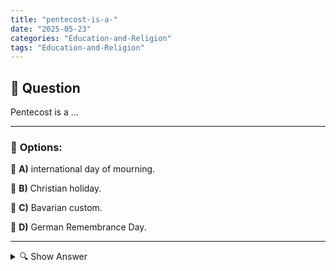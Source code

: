 ```yaml
---
title: "pentecost-is-a-"
date: "2025-05-23"
categories: "Education-and-Religion"
tags: "Education-and-Religion"
---
```


## 📌 **Question**

Pentecost is a ...



---

### 📝 **Options:**

🔘 **A)** international day of mourning.

🔘 **B)** Christian holiday.

🔘 **C)** Bavarian custom.

🔘 **D)** German Remembrance Day.

---

<details>
  <summary>🔍 Show Answer</summary>

  <p>
💡  <b>Correct Answer:</b>  b
  </p>
  <p>
    📖<b>Explanation:</b>
    
  </p>
</details>
